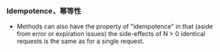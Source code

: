 ### Idempotence，幂等性
* Methods can also have the property of "idempotence" in that (aside from error or expiration issues) the side-effects of N > 0 identical requests is the same as for a single request.
